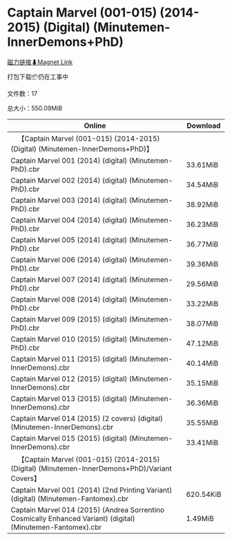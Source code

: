# Captain Marvel (001-015) (2014-2015) (Digital) (Minutemen-InnerDemons+PhD)

[磁力链接⬇Magnet Link](magnet:?xt=urn:btih:1152691f12c875512fa7a61b0169d6a9db4338f4&dn=Captain%20Marvel%20%28001-015%29%20%282014-2015%29%20%28Digital%29%20%28Minutemen-InnerDemons%2BPhD%29)

打包下载📦仍在工事中

文件数：17

总大小：550.09MiB

Online | Download
--- | ---
&emsp;【Captain Marvel (001-015) (2014-2015) (Digital) (Minutemen-InnerDemons+PhD)】 | 
Captain Marvel 001 (2014) (digital) (Minutemen-PhD).cbr | 33.61MiB
Captain Marvel 002 (2014) (digital) (Minutemen-PhD).cbr | 34.54MiB
Captain Marvel 003 (2014) (digital) (Minutemen-PhD).cbr | 38.92MiB
Captain Marvel 004 (2014) (digital) (Minutemen-PhD).cbr | 36.23MiB
Captain Marvel 005 (2014) (digital) (Minutemen-PhD).cbr | 36.77MiB
Captain Marvel 006 (2014) (digital) (Minutemen-PhD).cbr | 39.36MiB
Captain Marvel 007 (2014) (digital) (Minutemen-PhD).cbr | 29.56MiB
Captain Marvel 008 (2014) (digital) (Minutemen-PhD).cbr | 33.22MiB
Captain Marvel 009 (2015) (digital) (Minutemen-PhD).cbr | 38.07MiB
Captain Marvel 010 (2015) (digital) (Minutemen-PhD).cbr | 47.12MiB
Captain Marvel 011 (2015) (digital) (Minutemen-InnerDemons).cbr | 40.14MiB
Captain Marvel 012 (2015) (digital) (Minutemen-InnerDemons).cbr | 35.15MiB
Captain Marvel 013 (2015) (digital) (Minutemen-InnerDemons).cbr | 36.36MiB
Captain Marvel 014 (2015) (2 covers) (digital) (Minutemen-InnerDemons).cbr | 35.55MiB
Captain Marvel 015 (2015) (digital) (Minutemen-InnerDemons).cbr | 33.41MiB
&emsp;【Captain Marvel (001-015) (2014-2015) (Digital) (Minutemen-InnerDemons+PhD)/Variant Covers】 | 
Captain Marvel 001 (2014) (2nd Printing Variant) (digital) (Minutemen-Fantomex).cbr | 620.54KiB
Captain Marvel 014 (2015) (Andrea Sorrentino Cosmically Enhanced Variant) (digital) (Minutemen-Fantomex).cbr | 1.49MiB